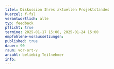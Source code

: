 ```yaml
---
titel: Diskussion Ihres aktuellen Projektstandes
kuerzel: f-fsl
verantwortlich: alle
typ: feedback
pflicht: true
termine: 2025-01-17 15:00, 2025-01-24 15:00
empfohlene-voraussetzungen: 
published: true
dauer: 90
raum: vor-ort-v
anzahl: beliebig Teilnehmer
info:
---
```


